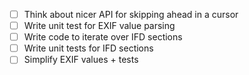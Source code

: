  - [ ] Think about nicer API for skipping ahead in a cursor
 - [ ] Write unit test for EXIF value parsing
 - [ ] Write code to iterate over IFD sections
 - [ ] Write unit tests for IFD sections
 - [ ] Simplify EXIF values + tests

